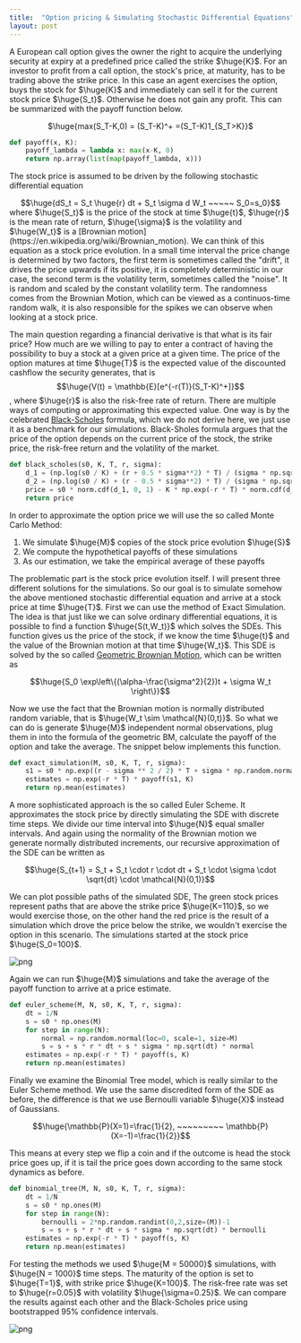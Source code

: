 ```yaml
---
title:  "Option pricing & Simulating Stochastic Differential Equations"
layout: post
---
```


<style TYPE="text/css">
code.has-jax {font: inherit; font-size: 200%; background: inherit; border: inherit;}
</style>
<script type="text/x-mathjax-config">
MathJax.Hub.Config({
    tex2jax: {
        inlineMath: [['$','$'], ['\\(','\\)']],
         chtml: {
            scale: 1.3
        },
        svg: {
            scale: 1.3
        },
        skipTags: ['script', 'noscript', 'style', 'textarea', 'pre'] // removed 'code' entry
    }
});
MathJax.Hub.Queue(function() {
    var all = MathJax.Hub.getAllJax(), i;
    for(i = 0; i < all.length; i += 1) {
        all[i].SourceElement().parentNode.className += ' has-jax';
    }
});
</script>
<script type="text/javascript" src="https://cdnjs.cloudflare.com/ajax/libs/mathjax/2.7.4/MathJax.js?config=TeX-AMS_HTML-full"></script>


A European call option gives the owner the right to acquire the underlying security at expiry at a predefined price called the strike $\huge{K}$. For an investor to profit from a call option, the stock's price, at maturity, has to be trading above the strike price. In this case an agent exercises the option, buys the stock for $\huge{K}$ and immediately can sell it for the current stock price $\huge{S_t}$. Otherwise he does not gain any profit. This can be summarized with the payoff function below.

<center>
$\huge{max(S_T-K,0) = (S_T-K)^+ =(S_T-K)1_{S_T>K}}$
</center>

```python
def payoff(x, K):
    payoff_lambda = lambda x: max(x-K, 0)
    return np.array(list(map(payoff_lambda, x)))
```

The stock price is assumed to be driven by the following stochastic differential equation
<center>
$$\huge{dS_t = S_t \huge{r} dt + S_t \sigma d W_t ~~~~~ S_0=s_0}$$
</center>
where $\huge{S_t}$ is the price of the stock at time $\huge{t}$, $\huge{r}$ is the mean rate of return, $\huge{\sigma}$ is the volatility and $\huge{W_t}$ is a [Brownian motion](https://en.wikipedia.org/wiki/Brownian_motion). We can think of this equation as a stock price evolution. In a small time interval the price change is determined by two factors, the first term is sometimes called the "drift", it drives the price upwards if its positive, it is completely deterministic in our case, the second term is the volatility term, sometimes called the "noise". It is random and scaled by the constant volatility term. The randomness comes from the Brownian Motion, which can be viewed as a continuos-time random walk, it is also responsible for the spikes we can observe when looking at a stock price.

The main question regarding a financial derivative is that what is its fair price? How much are we willing to pay to enter a contract of having the possibility to buy a stock at a given price at a given time. The price of the option matures at time $\huge{T}$ is the expected value of the discounted cashflow the security generates, that is $$\huge{V(t) = \mathbb{E}[e^{-r(T)}(S_T-K)^+]}$$, where $\huge{r}$ is also the risk-free rate of return.
There are multiple ways of computing or approximating this expected value. One way is by the celebrated [Black-Scholes](https://en.wikipedia.org/wiki/Black%E2%80%93Scholes_model) formula, which we do not derive here, we just use it as a benchmark for our simulations. Black-Sholes formula argues that the price of the option depends on the current price of the stock, the strike price, the risk-free return and the volatility of the market.

```python
def black_scholes(s0, K, T, r, sigma):
    d_1 = (np.log(s0 / K) + (r + 0.5 * sigma**2) * T) / (sigma * np.sqrt(T))
    d_2 = (np.log(s0 / K) + (r - 0.5 * sigma**2) * T) / (sigma * np.sqrt(T))
    price = s0 * norm.cdf(d_1, 0, 1) - K * np.exp(-r * T) * norm.cdf(d_2, 0, 1) 
    return price
```

In order to approximate the option price we will use the so called Monte Carlo Method:

<ol>
  <li>We simulate $\huge{M}$ copies of the stock price evolution $\huge{S}$</li>
  <li>We compute the hypothetical payoffs of these simulations</li>
  <li>As our estimation, we take the empirical average of these payoffs</li>
</ol>  

The problematic part is the stock price evolution itself. I will present three different solutions for the simulations. So our goal is to simulate somehow the above mentioned stochastic differential equation and arrive at a stock price at time $\huge{T}$. First we can use the method of Exact Simulation. The idea is that just like we can solve ordinary differential equations, it is possible to find a function $\huge{S(t,W_t)}$ which solves the SDEs. This function gives us the price of the stock, if we know the time $\huge{t}$ and the value of the Brownian motion at that time $\huge{W_t}$. This SDE is solved by the so called [Geometric Brownian Motion](https://en.wikipedia.org/wiki/Geometric_Brownian_motion), which can be written as

<center>
$$\huge{S_0 \exp\left\{(\alpha-\frac{\sigma^2}{2})t + \sigma W_t \right\}}$$
</center>

Now we use the fact that the Brownian motion is normally distributed random variable, that is $\huge{W_t \sim \mathcal{N}(0,t)}$. So what we can do is generate $\huge{M}$ independent normal observations, plug them in into the formula of the geometric BM, calculate the payoff of the option and take the average. The snippet below implements this function. 

```python
def exact_simulation(M, s0, K, T, r, sigma):
    s1 = s0 * np.exp((r - sigma ** 2 / 2) * T + sigma * np.random.normal(loc=0, scale=np.sqrt(T), size=M))
    estimates = np.exp(-r * T) * payoff(s1, K)
    return np.mean(estimates)
```

A more sophisticated approach is the so called Euler Scheme. It approximates the stock price by directly simulating the SDE with discrete time steps. We divide our time interval into $\huge{N}$ equal smaller intervals. And again using the normality of the Brownian motion we generate normally distributed increments, our recursive approximation of the SDE can be written as

<center>
$$\huge{S_{t+1} = S_t +  S_t \cdot r \cdot dt + S_t \cdot \sigma \cdot \sqrt{dt} \cdot \mathcal{N}(0,1)}$$
</center>

We can plot possible paths of the simulated SDE, The green stock prices represent paths that are above the strike price $\huge{K=110}$, so we would exercise those, on the other hand the red price is the result of a simulation which drove the price below the strike, we wouldn't exercise the option in this scenario. The simulations started at the stock price $\huge{S_0=100}$.


![png](../images/2022-02-03-options/stock.png)


Again we can run $\huge{M}$ simulations and take the average of the payoff function to arrive at a price estimate. 

```python
def euler_scheme(M, N, s0, K, T, r, sigma):
    dt = 1/N
    s = s0 * np.ones(M)
    for step in range(N):
        normal = np.random.normal(loc=0, scale=1, size=M)
        s = s + s * r * dt + s * sigma * np.sqrt(dt) * normal
    estimates = np.exp(-r * T) * payoff(s, K)
    return np.mean(estimates)
```

Finally we examine the Binomial Tree model, which is really similar to the Euler Scheme method. We use the same discredited form of the SDE as before, the difference is that we use Bernoulli variable $\huge{X}$ instead of Gaussians. 

<center>
$$\huge{\mathbb{P}(X=1)=\frac{1}{2}, ~~~~~~~~~ \mathbb{P}(X=-1)=\frac{1}{2}}$$
</center>

This means at every step we flip a coin and if the outcome is head the stock price goes up, if it is tail the price goes down according to the same stock dynamics as before.

```python
def binomial_tree(M, N, s0, K, T, r, sigma):
    dt = 1/N
    s = s0 * np.ones(M)
    for step in range(N):
        bernoulli = 2*np.random.randint(0,2,size=(M))-1
        s = s + s * r * dt + s * sigma * np.sqrt(dt) * bernoulli
    estimates = np.exp(-r * T) * payoff(s, K)
    return np.mean(estimates)
```

For testing the methods we used $\huge{M = 50000}$ simulations, with $\huge{N = 1000}$ time steps. The maturity of the option is set to $\huge{T=1}$, with strike price $\huge{K=100}$. The risk-free rate was set to $\huge{r=0.05}$ with volatility $\huge{\sigma=0.25}$. We can compare the results against each other and the Black-Scholes price using bootstrapped 95% confidence intervals.


![png](../images/2022-02-03-options/confidence.png)
